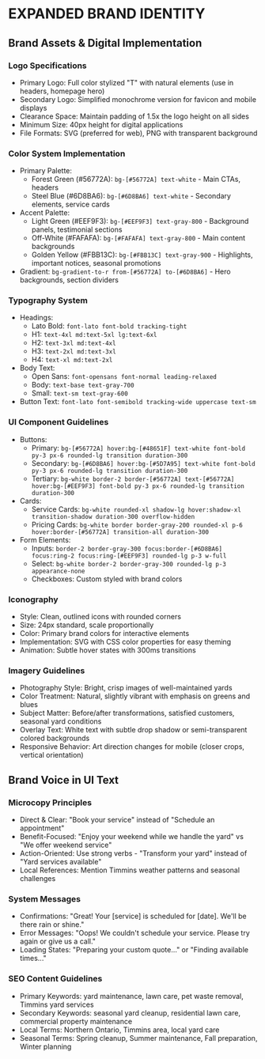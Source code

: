 # EXPANDED BRAND IDENTITY

## Brand Assets & Digital Implementation

### Logo Specifications
- Primary Logo: Full color stylized "T" with natural elements (use in headers, homepage hero)
- Secondary Logo: Simplified monochrome version for favicon and mobile displays
- Clearance Space: Maintain padding of 1.5x the logo height on all sides
- Minimum Size: 40px height for digital applications
- File Formats: SVG (preferred for web), PNG with transparent background

### Color System Implementation
- Primary Palette:
  * Forest Green (#56772A): `bg-[#56772A] text-white` - Main CTAs, headers
  * Steel Blue (#6D8BA6): `bg-[#6D8BA6] text-white` - Secondary elements, service cards
- Accent Palette:
  * Light Green (#EEF9F3): `bg-[#EEF9F3] text-gray-800` - Background panels, testimonial sections
  * Off-White (#FAFAFA): `bg-[#FAFAFA] text-gray-800` - Main content backgrounds
  * Golden Yellow (#FBB13C): `bg-[#FBB13C] text-gray-900` - Highlights, important notices, seasonal promotions
- Gradient: `bg-gradient-to-r from-[#56772A] to-[#6D8BA6]` - Hero backgrounds, section dividers

### Typography System
- Headings:
  * Lato Bold: `font-lato font-bold tracking-tight`
  * H1: `text-4xl md:text-5xl lg:text-6xl`
  * H2: `text-3xl md:text-4xl`
  * H3: `text-2xl md:text-3xl`
  * H4: `text-xl md:text-2xl`
- Body Text:
  * Open Sans: `font-opensans font-normal leading-relaxed`
  * Body: `text-base text-gray-700`
  * Small: `text-sm text-gray-600`
- Button Text: `font-lato font-semibold tracking-wide uppercase text-sm`

### UI Component Guidelines
- Buttons:
  * Primary: `bg-[#56772A] hover:bg-[#48651F] text-white font-bold py-3 px-6 rounded-lg transition duration-300`
  * Secondary: `bg-[#6D8BA6] hover:bg-[#5D7A95] text-white font-bold py-3 px-6 rounded-lg transition duration-300`
  * Tertiary: `bg-white border-2 border-[#56772A] text-[#56772A] hover:bg-[#EEF9F3] font-bold py-3 px-6 rounded-lg transition duration-300`
- Cards:
  * Service Cards: `bg-white rounded-xl shadow-lg hover:shadow-xl transition-shadow duration-300 overflow-hidden`
  * Pricing Cards: `bg-white border border-gray-200 rounded-xl p-6 hover:border-[#56772A] transition-all duration-300`
- Form Elements:
  * Inputs: `border-2 border-gray-300 focus:border-[#6D8BA6] focus:ring-2 focus:ring-[#EEF9F3] rounded-lg p-3 w-full`
  * Select: `bg-white border-2 border-gray-300 rounded-lg p-3 appearance-none`
  * Checkboxes: Custom styled with brand colors

### Iconography
- Style: Clean, outlined icons with rounded corners
- Size: 24px standard, scale proportionally
- Color: Primary brand colors for interactive elements
- Implementation: SVG with CSS color properties for easy theming
- Animation: Subtle hover states with 300ms transitions

### Imagery Guidelines
- Photography Style: Bright, crisp images of well-maintained yards
- Color Treatment: Natural, slightly vibrant with emphasis on greens and blues
- Subject Matter: Before/after transformations, satisfied customers, seasonal yard conditions
- Overlay Text: White text with subtle drop shadow or semi-transparent colored backgrounds
- Responsive Behavior: Art direction changes for mobile (closer crops, vertical orientation)

## Brand Voice in UI Text

### Microcopy Principles
- Direct & Clear: "Book your service" instead of "Schedule an appointment"
- Benefit-Focused: "Enjoy your weekend while we handle the yard" vs "We offer weekend service"
- Action-Oriented: Use strong verbs - "Transform your yard" instead of "Yard services available"
- Local References: Mention Timmins weather patterns and seasonal challenges

### System Messages
- Confirmations: "Great! Your [service] is scheduled for [date]. We'll be there rain or shine."
- Error Messages: "Oops! We couldn't schedule your service. Please try again or give us a call."
- Loading States: "Preparing your custom quote..." or "Finding available times..."

### SEO Content Guidelines
- Primary Keywords: yard maintenance, lawn care, pet waste removal, Timmins yard services
- Secondary Keywords: seasonal yard cleanup, residential lawn care, commercial property maintenance
- Local Terms: Northern Ontario, Timmins area, local yard care
- Seasonal Terms: Spring cleanup, Summer maintenance, Fall preparation, Winter planning